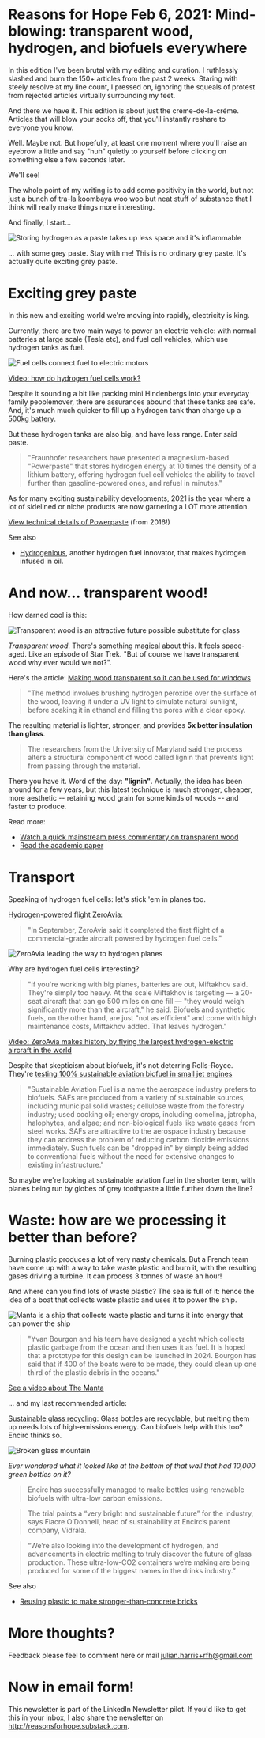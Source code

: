 # Reasons for Hope Feb 6, 2021: Mind-blowing: transparent wood, hydrogen, and biofuels everywhere

In this edition I've been brutal with my editing and curation. I ruthlessly slashed and burn the 150+ articles from the past 2 weeks. Staring with steely resolve at my line count, I pressed on, ignoring the squeals of protest from rejected articles virtually surrounding my feet. 

And there we have it. This edition is about just the créme-de-la-créme. Articles that will blow your socks off, that you'll instantly reshare to everyone you know. 

Well. Maybe not. But hopefully, at least one moment where you'll raise an eyebrow a little and say "huh" quietly to yourself before clicking on something else a few seconds later. 

We'll see!

The whole point of my writing is to add some positivity in the world, but not just a bunch of tra-la koombaya woo woo but neat stuff of substance that I think will really make things more interesting. 


And finally, I start…

![Storing hydrogen as a paste takes up less space and it's inflammable](images/hydrogen-paste.png)

… with some grey paste. Stay with me! This is no ordinary grey paste. It's actually quite exciting grey paste.
# Exciting grey paste

In this new and exciting world we're moving into rapidly, electricity is king.

Currently, there are two main ways to power an electric vehicle: with normal batteries at large scale (Tesla etc), and fuel cell vehicles, which use hydrogen tanks as fuel. 

![Fuel cells connect fuel to electric motors](images/fuel-cell+hydrogen.png)

[Video: how do hydrogen fuel cells work? ](https://www.youtube.com/watch?v=a4pXAmljdUA)

Despite it sounding a bit like packing mini Hindenbergs into your everyday family peoplemover, there are assurances abound that these tanks are safe. And, it's much much quicker to fill up a hydrogen tank than charge up a [500kg battery](https://en.wikipedia.org/wiki/Tesla_Model_S#:~:text=The%2085%20kWh%20battery%20pack,in%20series%20within%20the%20module.). 

But these hydrogen tanks are also big, and have less range. Enter said paste. 

> "Fraunhofer researchers have presented a magnesium-based "Powerpaste" that stores hydrogen energy at 10 times the density of a lithium battery, offering hydrogen fuel cell vehicles the ability to travel further than gasoline-powered ones, and refuel in minutes."

As for many exciting sustainability developments, 2021 is the year where a lot of sidelined or niche products are now garnering a LOT more attention. 

[View technical details of Powerpaste](https://youtu.be/mK1RjE2r_4s?t=257) (from 2016!)


See also 
- [Hydrogenious](https://flip.it/PcXYTZ), another hydrogen fuel innovator, that makes hydrogen infused in oil.


# And now… transparent wood! 

How darned cool is this:

![Transparent wood is an attractive future possible substitute for glass](images/transparent-wood.png)


*Transparent wood*. There's something magical about this. It feels space-aged. Like an episode of Star Trek. "But of course we have transparent wood why ever would we not?". 

Here's the article: [Making wood transparent so it can be used for windows](https://flip.it/MCurLt) 
> "The method involves brushing hydrogen peroxide over the surface of the wood, leaving it under a UV light to simulate natural sunlight, before soaking it in ethanol and filling the pores with a clear epoxy.

The resulting material is lighter, stronger, and provides **5x better insulation than glass**.

> The researchers from the University of Maryland said the process alters a structural component of wood called lignin that prevents light from passing through the material.

There you have it. Word of the day: **"lignin"**. Actually, the idea has been around for a few years, but this latest technique is much stronger, cheaper, more aesthetic -- retaining wood grain for some kinds of woods -- and faster to produce.

Read more:
* [Watch a quick mainstream press commentary on transparent wood](https://www.youtube.com/watch?v=CAUN7jsxA14) 
* [Read the academic paper](https://flip.it/qCe5nk)


# Transport

Speaking of hydrogen fuel cells: let's stick 'em in planes too.

[Hydrogen-powered flight ZeroAvia](https://flip.it/bUyWkE):
  
> "In September, ZeroAvia said it completed the first flight of a commercial-grade aircraft powered by hydrogen fuel cells."

![ZeroAvia leading the way to hydrogen planes](images/hydrogen-plane.png)

Why are hydrogen fuel cells interesting? 

> "If you're working with big planes, batteries are out, Miftakhov said. They're simply too heavy. At the scale Miftakhov is targeting — a 20-seat aircraft that can go 500 miles on one fill — "they would weigh significantly more than the aircraft," he said.  Biofuels and synthetic fuels, on the other hand, are just "not as efficient" and come with high maintenance costs, Miftakhov added.
That leaves hydrogen."

[Video: ZeroAvia makes history by flying the largest hydrogen-electric aircraft in the world](https://www.youtube.com/watch?v=h1QQ_TQpGmE)

Despite that skepticism about biofuels, it's not deterring Rolls-Royce. They're [testing 100% sustainable aviation biofuel in small jet engines](https://flip.it/k0tYfS)
> "Sustainable Aviation Fuel is a name the aerospace industry prefers to biofuels. SAFs are produced from a variety of sustainable sources, including municipal solid wastes; cellulose waste from the forestry industry; used cooking oil; energy crops, including comelina, jatropha, halophytes, and algae; and non-biological fuels like waste gases from steel works.
> SAFs are attractive to the aerospace industry because they can address the problem of reducing carbon dioxide emissions immediately. Such fuels can be "dropped in" by simply being added to conventional fuels without the need for extensive changes to existing infrastructure."

So maybe we're looking at sustainable aviation fuel in the shorter term, with planes being run by globes of grey toothpaste a little further down the line? 
# Waste: how are we processing it better than before? 

Burning plastic produces a lot of very nasty chemicals. But a French team have come up with a way to take waste plastic and burn it, with the resulting gases driving a turbine. It can process 3 tonnes of waste an hour! 


And where can you find lots of waste plastic? The sea is full of it: hence the idea of a boat that collects waste plastic and uses it to power the ship. 

![Manta is a ship that collects waste plastic and turns it into energy that can power the ship](images/manta-sea-cleaner.png)

> "Yvan Bourgon and his team have designed a yacht which collects plastic garbage from the ocean and then uses it as fuel. It is hoped that a prototype for this design can be launched in 2024. Bourgon has said that if 400 of the boats were to be made, they could clean up one third of the plastic debris in the oceans."

[See a video about The Manta](https://www.youtube.com/watch?v=v6w_niPEClU)

… and my last recommended article:

[Sustainable glass recycling](https://flip.it/fOpBzo):
Glass bottles are recyclable, but melting them up needs lots of high-emissions energy. Can biofuels help with this too? Encirc thinks so.

![Broken glass mountain](images/broken%20glass.jpg)

*Ever wondered what it looked like at the bottom of that wall that had 10,000 green bottles on it?*

> Encirc has successfully managed to make bottles using renewable biofuels with ultra-low carbon emissions.

> The trial paints a “very bright and sustainable future” for the industry, says Fiacre O’Donnell, head of sustainability at Encirc’s parent company, Vidrala.

> “We’re also looking into the development of hydrogen, and advancements in electric melting to truly discover the future of glass production. These ultra-low-CO2 containers we’re making are being produced for some of the biggest names in the drinks industry.”

See also
- [Reusing plastic to make stronger-than-concrete bricks](https://flip.it/THmC.7) 

# More thoughts?
Feedback please feel to comment here or mail julian.harris+rfh@gmail.com 

# Now in email form!
This newsletter is part of the LinkedIn Newsletter pilot. If you'd like to get this in your inbox, I also share the newsletter on http://reasonsforhope.substack.com. 
